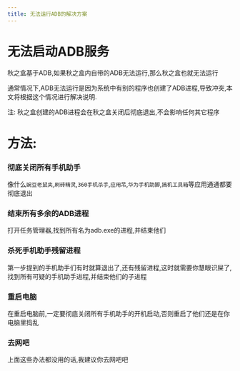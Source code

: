 ```yaml
---
title: 无法运行ADB的解决方案
---
```

# 无法启动ADB服务
秋之盒基于ADB,如果秋之盒内自带的ADB无法运行,那么秋之盒也就无法运行

通常情况下,ADB无法运行是因为系统中有别的程序也创建了ADB进程,导致冲突,本文将根据这个情况进行解决说明.

注: 秋之盒创建的ADB进程会在秋之盒关闭后彻底退出,不会影响任何其它程序

# 方法:
### 彻底关闭所有手机助手

像什么`豌豆老鼠夹`,`刷砖精灵`,`360手机杀手`,`应用吊`,`华为手机助脚`,`搞机工具箱`等应用通通都要彻底退出

### 结束所有多余的ADB进程

打开任务管理器,找到所有名为adb.exe的进程,并结束他们

### 杀死手机助手残留进程

第一步提到的手机助手们有时就算退出了,还有残留进程,这时就需要你慧眼识屎了,找到所有可疑的手机助手进程,并结束他们的子进程

### 重启电脑

在重启电脑前,一定要彻底关闭所有手机助手的开机启动,否则重启了他们还是在你电脑里捣乱

### 去网吧

上面这些办法都没用的话,我建议你去网吧吧